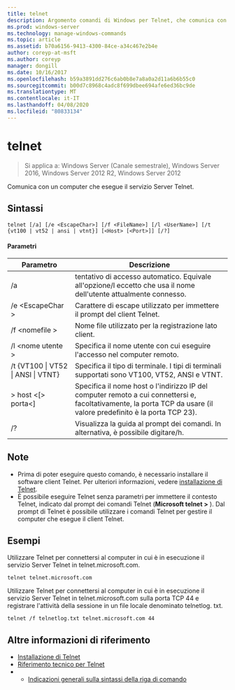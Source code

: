 ```yaml
---
title: telnet
description: Argomento comandi di Windows per Telnet, che comunica con un computer che esegue il servizio Server Telnet.
ms.prod: windows-server
ms.technology: manage-windows-commands
ms.topic: article
ms.assetid: b70a6156-9413-4300-84ce-a34c467e2b4e
author: coreyp-at-msft
ms.author: coreyp
manager: dongill
ms.date: 10/16/2017
ms.openlocfilehash: b59a3891dd276c6ab0b8e7a8a0a2d11a6b6b55c0
ms.sourcegitcommit: b00d7c8968c4adc8f699dbee694afe6ed36bc9de
ms.translationtype: MT
ms.contentlocale: it-IT
ms.lasthandoff: 04/08/2020
ms.locfileid: "80833134"
---
```

# <a name="telnet"></a>telnet

>Si applica a: Windows Server (Canale semestrale), Windows Server 2016, Windows Server 2012 R2, Windows Server 2012

Comunica con un computer che esegue il servizio Server Telnet.
 
## <a name="syntax"></a>Sintassi
```
telnet [/a] [/e <EscapeChar>] [/f <FileName>] [/l <UserName>] [/t {vt100 | vt52 | ansi | vtnt}] [<Host> [<Port>]] [/?]
```
#### <a name="parameters"></a>Parametri
|Parametro|Descrizione|
|-------|--------|
|/a|tentativo di accesso automatico. Equivale all'opzione/l eccetto che usa il nome dell'utente attualmente connesso.|
|/e \<EscapeChar >|Carattere di escape utilizzato per immettere il prompt del client Telnet.|
|/f \<nomefile >|Nome file utilizzato per la registrazione lato client.|
|/l \<nome utente >|Specifica il nome utente con cui eseguire l'accesso nel computer remoto.|
|/t {VT100 &#124; VT52 &#124; ANSI &#124; VTNT}|Specifica il tipo di terminale. I tipi di terminali supportati sono VT100, VT52, ANSI e VTNT.|
|> host \<[> porta\<]|Specifica il nome host o l'indirizzo IP del computer remoto a cui connettersi e, facoltativamente, la porta TCP da usare (il valore predefinito è la porta TCP 23).|
|/?|Visualizza la guida al prompt dei comandi. In alternativa, è possibile digitare/h.|

## <a name="remarks"></a>Note
-   Prima di poter eseguire questo comando, è necessario installare il software client Telnet. Per ulteriori informazioni, vedere [installazione di Telnet](https://technet.microsoft.com/library/cc754293(v=ws.10).aspx).
-   È possibile eseguire Telnet senza parametri per immettere il contesto Telnet, indicato dal prompt dei comandi Telnet (**Microsoft telnet >** ). Dal prompt di Telnet è possibile utilizzare i comandi Telnet per gestire il computer che esegue il client Telnet.

## <a name="examples"></a><a name=BKMK_Examples></a>Esempi
Utilizzare Telnet per connettersi al computer in cui è in esecuzione il servizio Server Telnet in telnet.microsoft.com.
```
telnet telnet.microsoft.com
```
Utilizzare Telnet per connettersi al computer in cui è in esecuzione il servizio Server Telnet in telnet.microsoft.com sulla porta TCP 44 e registrare l'attività della sessione in un file locale denominato telnetlog. txt.
```
telnet /f telnetlog.txt telnet.microsoft.com 44
```

## <a name="additional-references"></a>Altre informazioni di riferimento
-   [Installazione di Telnet](https://technet.microsoft.com/library/cc754293(v=ws.10).aspx)
-   [Riferimento tecnico per Telnet](https://technet.microsoft.com/library/cc754987(v=ws.10).aspx)
-   - [Indicazioni generali sulla sintassi della riga di comando](command-line-syntax-key.md)
